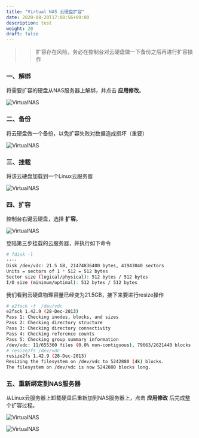 ```yaml
---
title: "Virtual NAS 云硬盘扩容"
date: 2020-08-20T17:08:56+09:00
description: test
weight: 20
draft: false
---
```



>>扩容存在风险，务必在控制台对云硬盘做一下备份之后再进行扩容操作

### 一、解绑

将需要扩容的硬盘从NAS服务器上解绑，并点击 **应用修改**。

![VirtualNAS](/storage/vnas/manual/_images/vnas_expansion1.png)

### 二、备份

将云硬盘做一个备份，以免扩容失败对数据造成损坏（重要）

![VirtualNAS](/storage/vnas/manual/_images/vnas_expansion2.png)

### 三、挂载

将该云硬盘加载到一个Linux云服务器

![VirtualNAS](/storage/vnas/manual/_images/vnas_expansion3.png)

### 四、扩容

控制台右键云硬盘，选择 **扩容**。

![VirtualNAS](/storage/vnas/manual/_images/vnas_expansion4.png)

登陆第三步挂载的云服务器，并执行如下命令

```bash
# fdisk -l
····
Disk /dev/vdc: 21.5 GB, 21474836480 bytes, 41943040 sectors
Units = sectors of 1 * 512 = 512 bytes
Sector size (logical/physical): 512 bytes / 512 bytes
I/O size (minimum/optimal): 512 bytes / 512 bytes
```
我们看到云硬盘物理容量已经变为21.5GB，接下来要进行resize操作

```bash
# e2fsck -f  /dev/vdc
e2fsck 1.42.9 (28-Dec-2013)
Pass 1: Checking inodes, blocks, and sizes
Pass 2: Checking directory structure
Pass 3: Checking directory connectivity
Pass 4: Checking reference counts
Pass 5: Checking group summary information
/dev/vdc: 11/655360 files (0.0% non-contiguous), 79663/2621440 blocks
# resize2fs /dev/vdc
resize2fs 1.42.9 (28-Dec-2013)
Resizing the filesystem on /dev/vdc to 5242880 (4k) blocks.
The filesystem on /dev/vdc is now 5242880 blocks long.
```

### 五、重新绑定到NAS服务器

从Linux云服务器上卸载硬盘后重新加到NAS服务器上，点击 **应用修改** 后完成整个扩容过程。

![VirtualNAS](/storage/vnas/manual/_images/vnas_expansion5.png)

![VirtualNAS](/storage/vnas/manual/_images/vnas_expansion6.png)
